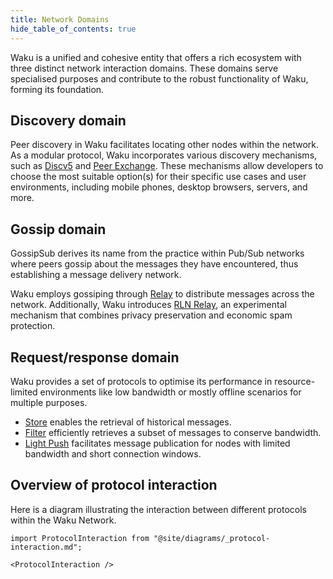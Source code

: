 ```yaml
---
title: Network Domains
hide_table_of_contents: true
---
```


Waku is a unified and cohesive entity that offers a rich ecosystem with three distinct network interaction domains. These domains serve specialised purposes and contribute to the robust functionality of Waku, forming its foundation.

## Discovery domain

Peer discovery in Waku facilitates locating other nodes within the network. As a modular protocol, Waku incorporates various discovery mechanisms, such as [Discv5](/learn/concepts/discv5) and [Peer Exchange](/learn/concepts/peer-exchange). These mechanisms allow developers to choose the most suitable option(s) for their specific use cases and user environments, including mobile phones, desktop browsers, servers, and more.

## Gossip domain

GossipSub derives its name from the practice within Pub/Sub networks where peers gossip about the messages they have encountered, thus establishing a message delivery network.

Waku employs gossiping through [Relay](/learn/concepts/protocols#relay) to distribute messages across the network. Additionally, Waku introduces [RLN Relay](/learn/concepts/protocols#rln-relay), an experimental mechanism that combines privacy preservation and economic spam protection.

## Request/response domain

Waku provides a set of protocols to optimise its performance in resource-limited environments like low bandwidth or mostly offline scenarios for multiple purposes.

- [Store](/learn/concepts/protocols#store) enables the retrieval of historical messages.
- [Filter](/learn/concepts/protocols#filter) efficiently retrieves a subset of messages to conserve bandwidth.
- [Light Push](/learn/concepts/protocols#light-push) facilitates message publication for nodes with limited bandwidth and short connection windows.

## Overview of protocol interaction

Here is a diagram illustrating the interaction between different protocols within the Waku Network.

```mdx-code-block
import ProtocolInteraction from "@site/diagrams/_protocol-interaction.md";

<ProtocolInteraction />
```